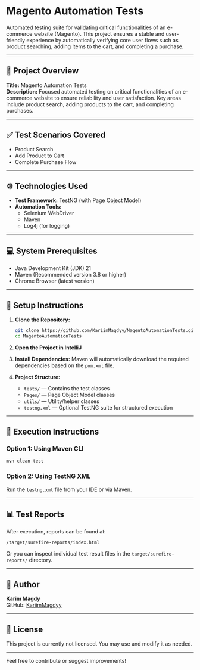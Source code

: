 # Magento Automation Tests

Automated testing suite for validating critical functionalities of an e-commerce website (Magento). This project ensures a stable and user-friendly experience by automatically verifying core user flows such as product searching, adding items to the cart, and completing a purchase.

---

## 📌 Project Overview
**Title:** Magento Automation Tests  
**Description:** Focused automated testing on critical functionalities of an e-commerce website to ensure reliability and user satisfaction. Key areas include product search, adding products to the cart, and completing purchases.

---

## ✅ Test Scenarios Covered
- Product Search
- Add Product to Cart
- Complete Purchase Flow

---

## ⚙️ Technologies Used
- **Test Framework:** TestNG (with Page Object Model)
- **Automation Tools:**
    - Selenium WebDriver
    - Maven
    - Log4j (for logging)

---

## 💻 System Prerequisites
- Java Development Kit (JDK) 21
- Maven (Recommended version 3.8 or higher)
- Chrome Browser (latest version)

---

## 🔧 Setup Instructions
1. **Clone the Repository:**
   ```bash
   git clone https://github.com/KariimMagdyy/MagentoAutomationTests.git
   cd MagentoAutomationTests
   ```

2. **Open the Project in IntelliJ**

3. **Install Dependencies:**
   Maven will automatically download the required dependencies based on the `pom.xml` file.

4. **Project Structure:**
    - `tests/` — Contains the test classes
    - `Pages/` — Page Object Model classes
    - `utils/` — Utility/helper classes
    - `testng.xml` — Optional TestNG suite for structured execution

---

## 🚀 Execution Instructions

### Option 1: Using Maven CLI
```bash
mvn clean test
```

### Option 2: Using TestNG XML
Run the `testng.xml` file from your IDE or via Maven.

---

## 📊 Test Reports
After execution, reports can be found at:
```
/target/surefire-reports/index.html
```
Or you can inspect individual test result files in the `target/surefire-reports/` directory.

---

## 👤 Author
**Karim Magdy**  
GitHub: [KariimMagdyy](https://github.com/KariimMagdyy)

---

## 📝 License
This project is currently not licensed. You may use and modify it as needed.

---

Feel free to contribute or suggest improvements!
